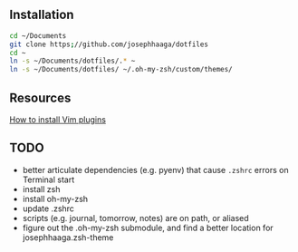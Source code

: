 
## Installation
```bash
cd ~/Documents
git clone https;//github.com/josephhaaga/dotfiles
cd ~
ln -s ~/Documents/dotfiles/.* ~
ln -s ~/Documents/dotfiles/ ~/.oh-my-zsh/custom/themes/
```


## Resources
[How to install Vim plugins](https://linuxhint.com/vim_install_plugins/)

## TODO
- better articulate dependencies (e.g. pyenv) that cause `.zshrc` errors on Terminal start
- install zsh
- install oh-my-zsh
- update .zshrc
- scripts (e.g. journal, tomorrow, notes) are on path, or aliased
- figure out the .oh-my-zsh submodule, and find a better location for josephhaaga.zsh-theme 

